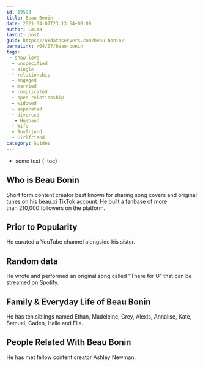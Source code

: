 ```yaml
---
id: 19593
title: Beau Bonin
date: 2021-04-07T23:13:54+00:00
author: Laima
layout: post
guid: https://ukdataservers.com/beau-bonin/
permalink: /04/07/beau-bonin
tags:
 - show love
  - unspecified
  - single
  - relationship
  - engaged
  - married
  - complicated
  - open relationship
  - widowed
  - separated
  - divorced
   - Husband
  - Wife
  - Boyfriend
  - Girlfriend
category: Guides
---
```


* some text
{: toc}


## Who is Beau Bonin
                  
                  
                  
Short form content creator best known for sharing song covers and original tunes on his beau.xi TikTok account. He built a fanbase of more than 210,000 followers on the platform.
                  
              
            
              
            
                
                
                
## Prior to Popularity
                  
                  
                  
He curated a YouTube channel alongside his sister.
                  
              
            
              
            
                
                
                
## Random data
                  
                  
                  
He wrote and performed an original song called &#8220;There for U&#8221; that can be streamed on Spotify.
                  
              
            
              
            
                
                
                
## Family & Everyday Life of Beau Bonin
                  
                  
                  
He has ten siblings named Ethan, Madeleine, Grey, Alexis, Annalise, Kate, Samuel, Caden, Halle and Ella. 
                  
              
            
              
            
                
                
                
## People Related With Beau Bonin
                  
                  
                  
He has met fellow content creator Ashley Newman. 
                  
              
            
              
            
                
              
            
              
              
            
            
              
            
          
          
          